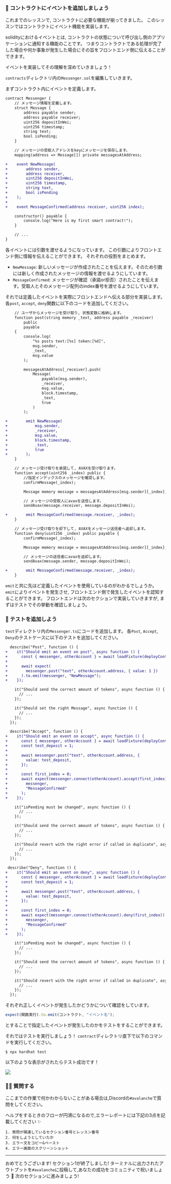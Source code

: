 ### 🐣 コントラクトにイベントを追加しましょう

これまでのレッスンで, コントラクトに必要な機能が揃ってきました。
このレッスンではコントラクトにイベント機能を実装します。

solidityにおけるイベントとは, コントラクトの状態について呼び出し側のアプリケーションに通知する機能のことです。
つまりコントラクトである処理が完了した場合や何か事象が発生した場合にその旨をフロントエンド側に伝えることができます。

イベントを実装してその理解を深めていきましょう！

`contracts`ディレクトリ内の`Messenger.sol`を編集していきます。

まずコントラクト内にイベントを定義します。

```diff
contract Messenger {
    // メッセージ情報を定義します。
    struct Message {
        address payable sender;
        address payable receiver;
        uint256 depositInWei;
        uint256 timestamp;
        string text;
        bool isPending;
    }

    // メッセージの受取人アドレスをkeyにメッセージを保存します。
    mapping(address => Message[]) private messagesAtAddress;

+    event NewMessage(
+        address sender,
+        address receiver,
+        uint256 depositInWei,
+        uint256 timestamp,
+        string text,
+        bool isPending
+    );
+
+    event MessageConfirmed(address receiver, uint256 index);

    constructor() payable {
        console.log("Here is my first smart contract!");
    }

    // ...
}
```

各イベントには引数を渡せるようになっています。
この引数によりフロントエンド側に情報を伝えることができます。
それぞれの役割をまとめます。

- `NewMessage`: 新しいメッセージが作成されたことを伝えます。そのため引数には新しく作成されたメッセージの情報を渡せるようにしています。
- `MessageConfirmed`: メッセージが確認（承諾or拒否）されたことを伝えます。受取人とそのメッセージ配列のindex番号を渡せるようにしています。

それでは定義したイベントを実際にフロントエンドへ伝える部分を実装します。
各`post`, `accept`, `deny`関数に以下のコードを追加してください。

```diff
    // ユーザからメッセージを受け取り, 状態変数に格納します。
    function post(string memory _text, address payable _receiver)
        public
        payable
    {
        console.log(
            "%s posts text:[%s] token:[%d]",
            msg.sender,
            _text,
            msg.value
        );

        messagesAtAddress[_receiver].push(
            Message(
                payable(msg.sender),
                _receiver,
                msg.value,
                block.timestamp,
                _text,
                true
            )
        );

+        emit NewMessage(
+            msg.sender,
+            _receiver,
+            msg.value,
+            block.timestamp,
+            _text,
+            true
+        );
    }
```

```diff
    // メッセージ受け取りを承諾して, AVAXを受け取ります。
    function accept(uint256 _index) public {
        //指定インデックスのメッセージを確認します。
        confirmMessage(_index);

        Message memory message = messagesAtAddress[msg.sender][_index];

        // メッセージの受取人にavaxを送信します。
        sendAvax(message.receiver, message.depositInWei);

+        emit MessageConfirmed(message.receiver, _index);
    }
```

```diff
    // メッセージ受け取りを却下して, AVAXをメッセージ送信者へ返却します。
    function deny(uint256 _index) public payable {
        confirmMessage(_index);

        Message memory message = messagesAtAddress[msg.sender][_index];

        // メッセージの送信者にavaxを返却します。
        sendAvax(message.sender, message.depositInWei);

+        emit MessageConfirmed(message.receiver, _index);
    }
```

`emit`と共に先ほど定義したイベントを使用しているのがわかるでしょうか。
`emit`によりイベントを発生させ, フロントエンド側で発生したイベントを認知することができます。
フロントエンドは次のセクションで実装していきますが, まずはテストでその挙動を確認しましょう。

### 🧪 テストを追加しよう

`test`ディレクトリ内の`Messenger.ts`にコードを追加します。
各`Post`, `Accept`, `Deny`のテストケースに以下のテストを追加してください。

```diff
  describe("Post", function () {
+    it("Should emit an event on post", async function () {
+      const { messenger, otherAccount } = await loadFixture(deployContract);
+
+      await expect(
+        messenger.post("text", otherAccount.address, { value: 1 })
+      ).to.emit(messenger, "NewMessage");
+    });

    it("Should send the correct amount of tokens", async function () {
      // ...
    });

    it("Should set the right Message", async function () {
      // ...
	});
  });
```

```diff
  describe("Accept", function () {
+    it("Should emit an event on accept", async function () {
+      const { messenger, otherAccount } = await loadFixture(deployContract);
+      const test_deposit = 1;
+
+      await messenger.post("text", otherAccount.address, {
+        value: test_deposit,
+      });
+
+      const first_index = 0;
+      await expect(messenger.connect(otherAccount).accept(first_index)).to.emit(
+        messenger,
+        "MessageConfirmed"
+      );
+    });

    it("isPending must be changed", async function () {
      // ...
    });

    it("Should send the correct amount of tokens", async function () {
      // ...
    });

    it("Should revert with the right error if called in duplicate", async function () {
      // ...
	});
  });
```

```diff
 describe("Deny", function () {
+    it("Should emit an event on deny", async function () {
+      const { messenger, otherAccount } = await loadFixture(deployContract);
+      const test_deposit = 1;
+
+      await messenger.post("text", otherAccount.address, {
+        value: test_deposit,
+      });
+
+      const first_index = 0;
+      await expect(messenger.connect(otherAccount).deny(first_index)).to.emit(
+        messenger,
+        "MessageConfirmed"
+      );
+    });

    it("isPending must be changed", async function () {
      // ...
    });

    it("Should send the correct amount of tokens", async function () {
      // ...
    });

    it("Should revert with the right error if called in duplicate", async function () {
      // ...
    });
  });
```

それぞれ正しくイベントが発生したかどうかについて確認をしています。

```ts
expect(関数実行).to.emit(コントラクト, "イベント名");
```

とすることで指定したイベントが発生したのかをテストをすることができます。

それではテストを実行しましょう！
`contract`ディレクトリ直下で以下のコマンドを実行してください。

```
$ npx hardhat test
```

以下のような表示がされたらテスト成功です！

![](/public/images/AVAX-Messenger/section-1/1_5_1.png)

### 🙋‍♂️ 質問する

ここまでの作業で何かわからないことがある場合は,Discordの`#avalanche`で質問をしてください。

ヘルプをするときのフローが円滑になるので,エラーレポートには下記の3点を記載してください ✨

```
1. 質問が関連しているセクション番号とレッスン番号
2. 何をしようとしていたか
3. エラー文をコピー&ペースト
4. エラー画面のスクリーンショット
```

---

おめでとうございます!
セクション1が終了しました!
ターミナルに出力されたアウトプットを`#avalanche`に投稿して,あなたの成功をコミュニティで祝いましょう 🎉
次のセクションに進みましょう!
